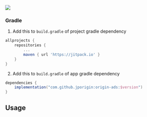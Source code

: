 [![](https://jitpack.io/v/jporigin/origin-ads.svg)](https://jitpack.io/#jporigin/origin-ads)
### Gradle
1. Add this to `build.gradle` of project gradle dependency

```groovy
allprojects {
	repositories {
		...
 		maven { url 'https://jitpack.io' }
	}
}
```
2. Add this to `build.gradle` of app gradle dependency

```groovy
dependencies {
	implementation("com.github.jporigin:origin-ads:$version")
}
```
## Usage
